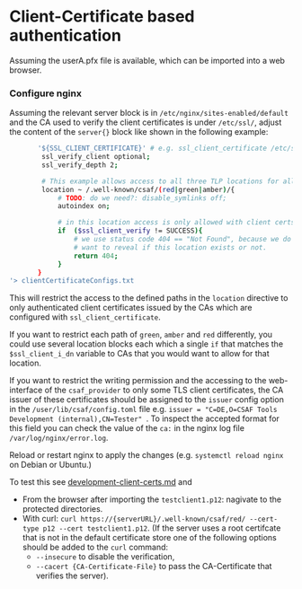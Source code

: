 # Client-Certificate based authentication

Assuming the userA.pfx file is available, which can be imported into
a web browser.

### Configure nginx
Assuming the relevant server block is in `/etc/nginx/sites-enabled/default` and the CA used to verify the client certificates is under `/etc/ssl/`,
adjust the content of the `server{}` block like shown in the following example:
<!-- MARKDOWN-AUTO-DOCS:START (CODE:src=../docs/scripts/TLSClientConfigsForITest.sh&lines=23-39) -->
<!-- The below code snippet is automatically added from ../docs/scripts/TLSClientConfigsForITest.sh -->
```sh
       '${SSL_CLIENT_CERTIFICATE}' # e.g. ssl_client_certificate /etc/ssl/rootca-cert.pem;
        ssl_verify_client optional;
        ssl_verify_depth 2;

        # This example allows access to all three TLP locations for all certs.
        location ~ /.well-known/csaf/(red|green|amber)/{
            # TODO: do we need?: disable_symlinks off;
            autoindex on;

            # in this location access is only allowed with client certs
            if  ($ssl_client_verify != SUCCESS){
                # we use status code 404 == "Not Found", because we do not
                # want to reveal if this location exists or not.
                return 404;
            }
       }
'> clientCertificateConfigs.txt
```
<!-- MARKDOWN-AUTO-DOCS:END -->

This will restrict the access to the defined paths in the ```location```
directive to only authenticated client certificates issued by the CAs
which are configured with `ssl_client_certificate`.

If you want to restrict each path of `green`, `amber` and `red`
differently, you could use several location blocks
each which a single `if` that matches the `$ssl_client_i_dn` variable
to CAs that you would want to allow for that location.

If you want to restrict the writing permission and the accessing to the web-interface of the `csaf_provider` to only some TLS client certificates, the CA issuer of these certificates should be assigned to the `issuer` config option in the `/user/lib/csaf/config.toml` file e.g. `issuer = "C=DE,O=CSAF Tools Development (internal),CN=Tester" `.
To inspect the accepted format for this field you can check the value of the `ca:` in the nginx log file `/var/log/nginx/error.log`.

Reload or restart nginx to apply the changes (e.g. `systemctl reload nginx`
on Debian or Ubuntu.)

To test this see [development-client-certs.md](development-client-certs.md) and
* From the browser after importing the `testclient1.p12`:
nagivate to the protected directories.
* With curl: `curl https://{serverURL}/.well-known/csaf/red/ --cert-type p12 --cert testclient1.p12`.
(If the server uses a root certifcate that is not in the default certificate store one of the following options should be added to the `curl` command:
    * `--insecure` to disable the verification,
    * `--cacert {CA-Certificate-File}` to pass the CA-Certificate that verifies the server).
